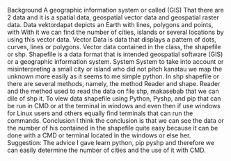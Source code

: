 Background
A geographic information system or called (GIS) That there are 2 data and it is a spatial data, geospatial vector data and geospatial raster data. Data vektordapat depicts an Earth with lines, polygons and points, with With it we can find the number of cities, islands or several locations by using this vector data.
Vector Data is data that displays a pattern of dots, curves, lines or polygons. Vector data contained in the class, the shapefile or shp.
Shapefile is a data format that is intended geospatial software (GIS) or a geographic information system.
System System to take into account or misinterpreting a small city or island who did not pitch kanatau we map the unknown more easily as it seems to me simple python.
In shp shapefile or there are several methods, namely, the method Reader and shape. Reader and the method used to read the data on file shp, makasebab that we can dile of shp it.
To view data shapefile using Python, Pyshp, and pip that can be run in CMD or at the terminal in windows and even then if use windows for Linux users and others equally find terminals that can run the commands.
Conclusion
I think the conclusion is that we can see the data or the number of his contained in the shapefile quite easy because it can be done with a CMD or terminal located in the windows or else her.
Suggestion:
The advice I gave learn python, pip pyshp and therefore we can easily determine the number of cities and the use of it with CMD.

